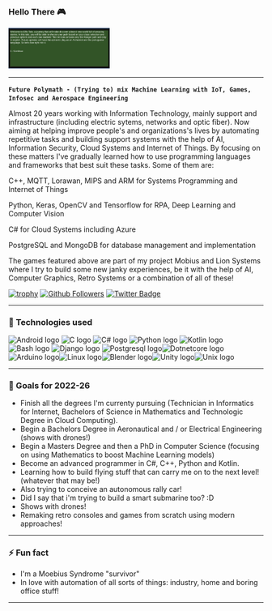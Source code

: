 ### Hello There :video_game:

<img alt="Elf" width="200px" src=img/elftale1.gif/>

---

**`Future Polymath - (Trying to) mix Machine Learning with IoT, Games, Infosec and Aerospace Engineering`**

Almost 20 years working with Information Technology, mainly support and infrastructure (including electric sytems, networks and optic fiber). Now aiming at helping improve people's and organizations's lives by automating repetitive tasks and building support systems with the help of AI, Information Security, Cloud Systems and Internet of Things. By focusing on these matters I've gradually learned how to use programming languages and frameworks that best suit these tasks. Some of them are: 

C++, MQTT, Lorawan, MIPS and ARM for Systems Programming and Internet of Things

Python, Keras, OpenCV and Tensorflow for RPA, Deep Learning and Computer Vision

C# for Cloud Systems including Azure

PostgreSQL and MongoDB for database management and implementation

The games featured above are part of my project Mobius and Lion Systems where I try to build some new janky experiences, be it with the help of AI, Computer Graphics, Retro Systems or a combination of all of these! 

[![trophy](https://github-profile-trophy.vercel.app/?username=victornas91)](https://github.com/ryo-ma/github-profile-trophy)
[![Github Followers](https://img.shields.io/github/followers/victornas91?color=06d6a0&label=Github%20Followers&style=for-the-badge)](https://github.com/victornas91?tab=followers)
[![Twitter Badge](https://img.shields.io/badge/-Twitter-1877f2?style=flat-square&logo=twitter&logoColor=white&link=https://twitter.com/IT_Victor91/)](https://twitter.com/IT_Victor91/)

---

### 🧰 Technologies used

<img src="https://github.com/victornas91/devicon/blob/master/icons/android/android-plain.svg" alt="Android logo" width="50" height="50" /> <img src="https://github.com/victornas91/devicon/blob/master/icons/c/c-plain.svg" alt="C logo" width="50" height="50" /> <img src="https://github.com/victornas91/devicon/blob/master/icons/csharp/csharp-plain.svg" alt="C# logo" width="50" height="50" /> <img src="https://github.com/victornas91/devicon/blob/master/icons/python/python-plain.svg" alt="Python logo" width="50" height="50" /> <img src="https://github.com/victornas91/devicon/blob/master/icons/kotlin/kotlin-plain.svg" alt="Kotlin logo" width="50" height="50" /> <img 
src="https://github.com/victornas91/devicon/blob/master/icons/bash/bash-plain.svg" alt="Bash logo" width="50" height="50" /> <img 
src="https://github.com/victornas91/devicon/blob/master/icons/django/django-plain.svg" alt="Django logo" width="50" height="50" /> <img 
src="https://github.com/victornas91/devicon/blob/master/icons/postgresql/postgresql-plain.svg" alt="Postgresql logo" width="50" height="50" /><img src="https://github.com/victornas91/devicon/blob/master/icons/dotnetcore/dotnetcore-plain.svg" alt="Dotnetcore logo" width="50" height="50" /><img src="https://github.com/victornas91/devicon/blob/master/icons/arduino/arduino-plain.svg" alt="Arduino logo" width="50" height="50" /><img src="https://github.com/victornas91/devicon/blob/master/icons/linux/linux-plain.svg" alt="Linux logo" width="50" height="50" /><img src="https://github.com/victornas91/devicon/blob/master/icons/blender/blender-original.svg" alt="Blender logo" width="50" height="50" /><img src="https://github.com/victornas91/devicon/blob/master/icons/unity/unity-original.svg" alt="Unity logo" width="50" height="50" /><img src="https://github.com/victornas91/devicon/blob/master/icons/unix/unix-original.svg" alt="Unix logo" width="50" height="50" />

---

### 🔭 Goals for 2022-26
- Finish all the degrees I'm currenty pursuing (Technician in Informatics for Internet, Bachelors of Science in Mathematics and Technologic Degree in Cloud Computing).
- Begin a Bachelors Degree in Aeronautical and / or Electrical Engineering (shows with drones!)
- Begin a Masters Degree and then a PhD in Computer Science (focusing on using Mathematics to boost Machine Learning models)
- Become an advanced programmer in C#, C++, Python and Kotlin.
- Learning how to build flying stuff that can carry me on to the next level! (whatever that may be!)
- Also trying to conceive an autonomous rally car!
- Did I say that i'm trying to build a smart submarine too? :D
- Shows with drones!
- Remaking retro consoles and games from scratch using modern approaches!

---

### ⚡ Fun fact
- I'm a Moebius Syndrome "survivor"
- In love with automation of all sorts of things: industry, home and boring office stuff!  

---
